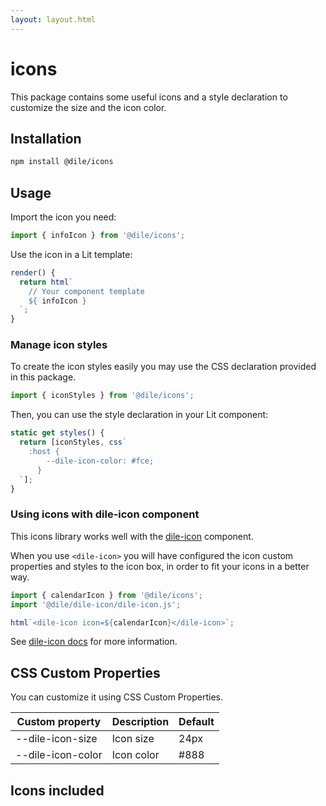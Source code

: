 ```yaml
---
layout: layout.html
---
```


# icons

This package contains some useful icons and a style declaration to customize the size and the icon color.

## Installation 

```bash
npm install @dile/icons 
```

## Usage

Import the icon you need:

```javascript
import { infoIcon } from '@dile/icons';
```

Use the icon in a Lit template:

```javascript
render() {
  return html`
    // Your component template
    ${ infoIcon }
  `;
}
```

### Manage icon styles

To create the icon styles easily you may use the CSS declaration provided in this package.

```javascript
import { iconStyles } from '@dile/icons';
```

Then, you can use the style declaration in your Lit component:

```javascript
static get styles() {
  return [iconStyles, css`
    :host {
        --dile-icon-color: #fce;
      }
  `];
}
```

### Using icons with dile-icon component

This icons library works well with the [dile-icon](/components/dile-icon) component. 


When you use ```<dile-icon>``` you will have configured the icon custom properties and styles to the icon box, in order to fit your icons in a better way.

```javascript
import { calendarIcon } from '@dile/icons';
import '@dile/dile-icon/dile-icon.js';

html`<dile-icon icon=${calendarIcon}</dile-icon>`;
```

See [dile-icon docs](/components/dile-icon) for more information.

## CSS Custom Properties

You can customize it using CSS Custom Properties.

Custom property | Description | Default
----------------|-------------|---------
--dile-icon-size | Icon size | 24px
--dile-icon-color | Icon color | #888

## Icons included

<script type="module">
import { LitElement, html, css } from 'lit';
import * as availableIcons from "@dile/icons";

class IconsDemo extends LitElement {
  static get styles() {
    return css`
      :host {
        --dile-icon-color: rgb(41, 164, 119);
      }
      #icons {
        display: grid;
        grid-template-columns: 1fr;
        row-gap: 1rem;
      }
      @media(min-width: 370px) {
        #icons {
          grid-template-columns: 1fr 1fr;
        }
      }
      @media(min-width: 550px) {
        #icons {
          grid-template-columns: 1fr 1fr 1fr;
        }
      }
      @media(min-width: 710px) {
        #icons {
          grid-template-columns: 1fr 1fr 1fr 1fr;
        }
      }
      @media(min-width: 900px) {
        #icons {
          grid-template-columns: 1fr 1fr 1fr 1fr 1fr;
        }
      }
      #icons article {
        display: flex;
        flex-direction: column;
        align-items: center;
      }
      #icons article span {
        margin-top: 0.3rem;
        font-size: 0.9rem;
      }
      .dile-icon path, .dile-icon polygon {
        fill: var(--dile-icon-color, #888);
      }
      .dile-icon path[fill="none"] {
        fill: transparent;
      }
      .dile-icon {
        width: var(--dile-icon-size, 24px);
        height: var(--dile-icon-size, 24px);
      }
    `
  }

  render() {
    const iconNames = [];
    for (const iconName in availableIcons) {
      if(iconName != 'iconStyles') {
        iconNames.push(iconName);
      }
    }

    return html`
      <div id="icons">
        ${iconNames.map(iconName => html`
          <article>
            <dile-icon .icon="${availableIcons[iconName]}"></dile-icon>
            <span>${iconName}</span>
          </article>
        `)}
      </div>
    `;
  }
}
customElements.define('icons-demo', IconsDemo);
</script>
<icons-demo></icons-demo>
```